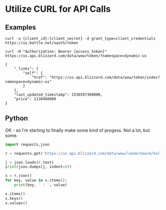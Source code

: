 # Utilize CURL for API Calls



## Examples

```
curl -u {client_id}:{client_secret} -d grant_type=client_credentials https://us.battle.net/oauth/token
```

```
curl -H "Authorization: Bearer {access_token}" https://us.api.blizzard.com/data/wow/token/?namespace=dynamic-us
```

```
{
    "_links": {
        "self": {
            "href": "https://us.api.blizzard.com/data/wow/token/index?namespace=dynamic-us"
        }
    },
    "last_updated_timestamp": 1536597360000,
    "price": 1138480000
}
```

## Python

OK - so I'm starting to finally make some kind of progess. Not a lot, but some.


```python
import requests,json

r = requests.get('https://us.api.blizzard.com/data/wow/leaderboard/hall-of-fame/uldir/alliance?namespace=dynamic-us&locale=en_US&access_token=US5jwGwLcqXejsw3A3RSiYJfuE6OsFXjxP')

j = json.loads(r.text)
print(json.dumps(j, indent=4))

x = r.json()
for key, value in x.items():
    print(key, ' : ', value)

x.items()
x.keys()
x.values()
```
